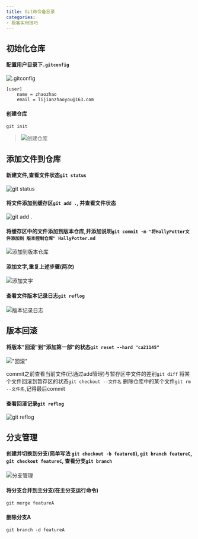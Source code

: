 ```yaml
---
title: Git命令备忘录
categories:
- 极客实用技巧
---
```




## 初始化仓库
#### 配置用户目录下`.gitconfig`

![.gitconfig](https://cdn.fangyuanxiaozhan.com/assets/1694237416354jwFkP7kX.png)

```
[user]
    name = zhaozhao
    email = lijianzhaoyou@163.com
```
#### 创建仓库

```
git init
```
>![创建仓库](https://cdn.fangyuanxiaozhan.com/assets/1694237421836zsbtiXks.png)


## 添加文件到仓库
#### 新建文件,查看文件状态`git status`
![git status](https://cdn.fangyuanxiaozhan.com/assets/1694237424484zXr5sBny.png)


#### 将文件添加到缓存区`git add .`, 并查看文件状态
![git add .](https://cdn.fangyuanxiaozhan.com/assets/16942374286285AdhdMGk.png)


#### 将缓存区中的文件添加到版本仓库,并添加说明`git commit -m "将HallyPotter文件添加到 版本控制仓库" HallyPotter.md`

![添加到版本仓库](https://cdn.fangyuanxiaozhan.com/assets/169423743433402FBHeBf.png)


#### 添加文字,重复上述步骤(两次)

![添加文字](https://cdn.fangyuanxiaozhan.com/assets/1694237439398cRfXP6ZH.png)


#### 查看文件版本记录日志`git reflog`
![版本记录日志](https://cdn.fangyuanxiaozhan.com/assets/1694237441758fw6QQMeP.png)

## 版本回滚

#### 将版本"回滚"到"添加第一部"的状态`git reset --hard "ca21145"`

!["回滚"](https://cdn.fangyuanxiaozhan.com/assets/1694237444618ikeHATW5.png)

commit之前查看当前文件(已通过add管理)与暂存区中文件的差别`git diff`
将某个文件回滚到暂存区的状态`git checkout --文件名`
删除仓库中的某个文件`git rm --文件名`,记得最后commit

#### 查看回滚记录`git reflog`
![git reflog](https://cdn.fangyuanxiaozhan.com/assets/1694237447766nZGj76YW.png)

## 分支管理
#### 创建并切换到分支(简单写法 `git checkout -b featureB`), `git branch featureC`, `git checkout featureC`, 查看分支`git branch`

![分支管理](https://cdn.fangyuanxiaozhan.com/assets/16942374522361yFyHNSx.png)

#### 将分支合并到主分支(在主分支运行命令)

```
git merge featureA
```
#### 删除分支A
```
git branch -d featureA
```